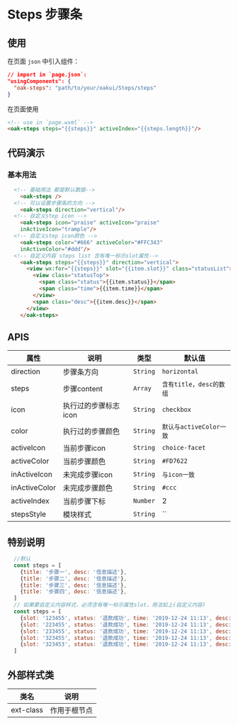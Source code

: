 # Steps 步骤条

## 使用

在页面 `json` 中引入组件：

```json
// import in `page.json`:
"usingComponents": {
  "oak-steps": "path/to/your/oakui/Steps/steps"
}
```

在页面使用
```html
<!-- use in `page.wxml` -->
<oak-steps steps="{{steps}}" activeIndex="{{steps.length}}"/>
```

## 代码演示
### 基本用法
```html
  <!-- 基础用法 都是默认数据-->
    <oak-steps />
  <!-- 可以设置步骤条的方向 -->
    <oak-steps direction="vertical"/>
  <!-- 自定义step icon -->
    <oak-steps icon="praise" activeIcon="praise"
    inActiveIcon="trample"/>
  <!-- 自定义step icon颜色 -->
    <oak-steps color="#666" activeColor="#FFC343"
    inActiveColor="#ddd"/>
  <!-- 自定义内容 steps list 含有唯一标示slot属性-->
    <oak-steps steps="{{steps}}" direction="vertical">
      <view wx:for="{{steps}}" slot="{{item.slot}}" class="statusList">
        <view class="statusTop">
          <span class="status">{{item.status}}</span>
          <span class="time">{{item.time}}</span>
        </view>
        <span class="desc">{{item.desc}}</span>
      </view>
    </oak-steps>
```

## APIS

| 属性 | 说明 | 类型 | 默认值 |
|-----------|-----------|-----------|-------------|
| direction | 步骤条方向 | `String` | `horizontal` |
| steps | 步骤content | `Array` | `含有title，desc的数组` |
| icon | 执行过的步骤标志icon  | `String` | `checkbox` |
| color | 执行过的步骤颜色 | `String` | `默认与activeColor一致` |
| activeIcon | 当前步骤icon  | `String` | `choice-facet` |
| activeColor | 当前步骤颜色 | `String` | `#FD7622` |
| inActiveIcon | 未完成步骤icon | `String` | `与icon一致` |
| inActiveColor | 未完成步骤颜色 | `String` | `#ccc` |
| activeIndex | 当前步骤下标 | `Number` | 2 |
| stepsStyle | 模块样式 | `String` | `` |

## 特别说明

``` js
  //默认 
  const steps = [
    {title: '步骤一', desc: '信息描述'},
    {title: '步骤二', desc: '信息描述'},
    {title: '步骤三', desc: '信息描述'},
    {title: '步骤四', desc: '信息描述'},
  ]
  // 如果要自定义内容样式，必须含有唯一标示属性slot，用法如上(自定义内容)
  const steps = [
    {slot: '123455', status: '退款成功', time: '2019-12-24 11:13', desc: '退款'},
    {slot: '223455', status: '退款成功', time: '2019-12-24 11:13', desc: '退款'},
    {slot: '233455', status: '退款成功', time: '2019-12-24 11:13', desc: '退款'},
    {slot: '323455', status: '退款成功', time: '2019-12-24 11:13', desc: '退款'},
    {slot: '323453', status: '退款成功', time: '2019-12-24 11:13', desc: '退款'},
  ]
```

## 外部样式类

| 类名 | 说明 |
|-----------|-----------|
| ext-class | 作用于根节点 |
